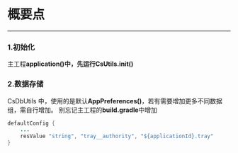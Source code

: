 # 概要点
------
### 1.初始化
主工程**application()**中，先运行**CsUtils.init()**

### 2.数据存储
CsDbUtils 中，使用的是默认**AppPreferences()**，若有需要增加更多不同数据组，需自行增加。
别忘记主工程的**build.gradle**中增加
```java
defaultConfig {
    ...
    resValue "string", "tray__authority", "${applicationId}.tray"
}
```

